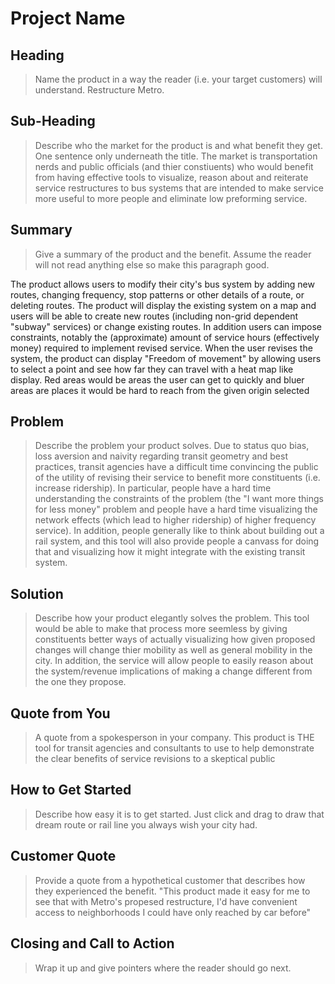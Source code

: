 # Project Name #

<!-- 
> This material was originally posted [here](http://www.quora.com/What-is-Amazons-approach-to-product-development-and-product-management). It is reproduced here for posterities sake.

There is an approach called "working backwards" that is widely used at Amazon. They work backwards from the customer, rather than starting with an idea for a product and trying to bolt customers onto it. While working backwards can be applied to any specific product decision, using this approach is especially important when developing new products or features.

For new initiatives a product manager typically starts by writing an internal press release announcing the finished product. The target audience for the press release is the new/updated product's customers, which can be retail customers or internal users of a tool or technology. Internal press releases are centered around the customer problem, how current solutions (internal or external) fail, and how the new product will blow away existing solutions.

If the benefits listed don't sound very interesting or exciting to customers, then perhaps they're not (and shouldn't be built). Instead, the product manager should keep iterating on the press release until they've come up with benefits that actually sound like benefits. Iterating on a press release is a lot less expensive than iterating on the product itself (and quicker!).

If the press release is more than a page and a half, it is probably too long. Keep it simple. 3-4 sentences for most paragraphs. Cut out the fat. Don't make it into a spec. You can accompany the press release with a FAQ that answers all of the other business or execution questions so the press release can stay focused on what the customer gets. My rule of thumb is that if the press release is hard to write, then the product is probably going to suck. Keep working at it until the outline for each paragraph flows. 

Oh, and I also like to write press-releases in what I call "Oprah-speak" for mainstream consumer products. Imagine you're sitting on Oprah's couch and have just explained the product to her, and then you listen as she explains it to her audience. That's "Oprah-speak", not "Geek-speak".

Once the project moves into development, the press release can be used as a touchstone; a guiding light. The product team can ask themselves, "Are we building what is in the press release?" If they find they're spending time building things that aren't in the press release (overbuilding), they need to ask themselves why. This keeps product development focused on achieving the customer benefits and not building extraneous stuff that takes longer to build, takes resources to maintain, and doesn't provide real customer benefit (at least not enough to warrant inclusion in the press release).
 -->
 
## Heading ##
  > Name the product in a way the reader (i.e. your target customers) will understand.
  Restructure Metro. 

## Sub-Heading ##
  > Describe who the market for the product is and what benefit they get. One sentence only underneath the title.
  The market is transportation nerds and public officials (and thier constiuents) who would benefit from having effective tools to visualize, reason about and reiterate
  service restructures to bus systems that are intended to make service more useful to more people and eliminate low preforming service.

## Summary ##
  > Give a summary of the product and the benefit. Assume the reader will not read anything else so make this paragraph good.

  The product allows users to modify their city's bus system by adding new routes, changing frequency, stop patterns or other details of a route, or deleting routes. The product
  will display the existing system on a map and users will be able to create new routes (including non-grid dependent "subway" services) or change existing routes. In addition users can impose constraints, notably the (approximate) amount of service hours (effectively money) required to implement revised service. When the user revises the system, the product can display "Freedom of movement" by allowing users to select a point and see how far they can travel with a heat map like display. Red areas would be areas the user can get to quickly and bluer areas are places it would be hard to reach from the given origin selected

## Problem ##
  > Describe the problem your product solves.
  Due to status quo bias, loss aversion and naivity regarding transit geometry and best practices, transit agencies have a difficult time convincing the public of the utility of revising their service to benefit more constituents (i.e. increase ridership). In particular, people have a hard time understanding the constraints of the problem (the "I want 
  more things for less money" problem and people have a hard time visualizing the network effects (which lead to higher ridership) of higher frequency service). In addition, people generally like to think about building out a rail system, and this tool will also provide people a canvass for doing that and visualizing how it might integrate with
  the existing transit system.

## Solution ##
  > Describe how your product elegantly solves the problem.
  This tool would be able to make that process more seemless by giving constituents better ways of 
  actually visualizing how given proposed changes will change thier mobility as well as general mobility in the city. In addition, the service will allow people to easily reason
  about the system/revenue implications of making a change different from the one they propose.

## Quote from You ##
  > A quote from a spokesperson in your company.
  This product is THE tool for transit agencies and consultants to use to help demonstrate the clear benefits of service revisions to a skeptical public

## How to Get Started ##
  > Describe how easy it is to get started.
  Just click and drag to draw that dream route or rail line you always wish your city had.

## Customer Quote ##
  > Provide a quote from a hypothetical customer that describes how they experienced the benefit.
  "This product made it easy for me to see that with Metro's propesed restructure, I'd have convenient access to neighborhoods I could have only reached by car before"

## Closing and Call to Action ##
  > Wrap it up and give pointers where the reader should go next.
  

